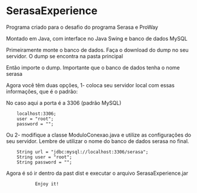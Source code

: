 # SerasaExperience
Programa criado para o desafio do programa Serasa e ProWay

Montado em Java, com interface no Java Swing e banco de dados MySQL

Primeiramente monte o banco de dados. Faça o download do dump no seu servidor. O dump se encontra na pasta principal

Então importe o dump. Importante que o banco de dados tenha o nome serasa

Agora você têm duas opções, 1- coloca seu servidor local com essas informações, que é o padrão:
 
No caso aqui a porta é a 3306 (padrão MySQL)

        localhost:3306;
        user = "root";
        password = "";
        
        
Ou 2-  modifique a classe ModuloConexao.java e utilize as configurações do seu servidor. Lembre de utilizar o nome do banco de dados serasa no final.

        String url = "jdbc:mysql://localhost:3306/serasa";
        String user = "root";
        String password = "";
        
   
       
 Agora é só ir dentro da past dist e executar o arquivo SerasaExperience.jar
 
               Enjoy it!
